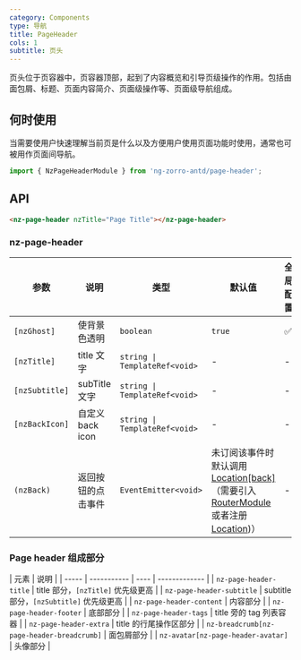 ```yaml
---
category: Components
type: 导航
title: PageHeader
cols: 1
subtitle: 页头
---
```


页头位于页容器中，页容器顶部，起到了内容概览和引导页级操作的作用。包括由面包屑、标题、页面内容简介、页面级操作等、页面级导航组成。

## 何时使用

当需要使用户快速理解当前页是什么以及方便用户使用页面功能时使用，通常也可被用作页面间导航。

```ts
import { NzPageHeaderModule } from 'ng-zorro-antd/page-header';
```

## API

```html
<nz-page-header nzTitle="Page Title"></nz-page-header>
```

### nz-page-header
| 参数 | 说明 | 类型 | 默认值 | 全局配置 |
| --- | --- | --- | --- | --- |
| `[nzGhost]` | 使背景色透明 | `boolean` | `true` | ✅ |
| `[nzTitle]` | title 文字 | `string \| TemplateRef<void>` | - | - |
| `[nzSubtitle]` | subTitle 文字 | `string \| TemplateRef<void>` | - | - |
| `[nzBackIcon]` | 自定义 back icon | `string \| TemplateRef<void>` | - | - |
| `(nzBack)` | 返回按钮的点击事件 | `EventEmitter<void>` | 未订阅该事件时默认调用 [Location[back]](https://angular.cn/api/common/Location#back)（需要引入 [RouterModule](https://angular.io/api/router/RouterModule) 或者注册 [Location](https://angular.io/api/common/Location))）| - |

### Page header 组成部分
| 元素 | 说明 |
| ----- | ----------- | ---- | ------------- |
| `nz-page-header-title` | title 部分，`[nzTitle]` 优先级更高 |
| `nz-page-header-subtitle` | subtitle 部分，`[nzSubtitle]` 优先级更高 |
| `nz-page-header-content` | 内容部分 |
| `nz-page-header-footer` | 底部部分 |
| `nz-page-header-tags` |  title 旁的 tag 列表容器 |
| `nz-page-header-extra` | title 的行尾操作区部分 |
| `nz-breadcrumb[nz-page-header-breadcrumb]` | 面包屑部分 |
| `nz-avatar[nz-page-header-avatar]` | 头像部分 |

